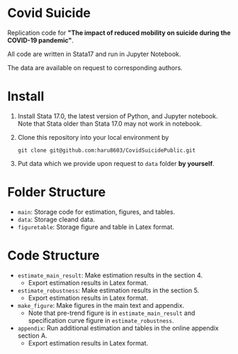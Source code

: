 # Covid Suicide
Replication code for **"The impact of reduced mobility on suicide during the COVID-19 pandemic"**. 

All code are written in Stata17 and run in Jupyter Notebook. 

The data are available on request to corresponding authors.

# Install

1. Install Stata 17.0, the latest version of Python, and Jupyter notebook. Note that Stata older than Stata 17.0 may not work in notebook.

2. Clone this repository into your local environment by 

    ```git clone git@github.com:haru8603/CovidSuicidePublic.git```

3. Put data which we provide upon request to ```data``` folder  **by yourself**.

# Folder Structure
- ```main```: Storage code for estimation, figures, and tables.
- ```data```: Storage cleand data.
- ```figuretable```: Storage figure and table in Latex format.

# Code Structure
- ```estimate_main_result```: Make estimation results in the section 4. 
  - Export estimation results in Latex format.
- ```estimate_robustness```: Make estimation results in the section 5. 
  - Export estimation results in Latex format.
- ```make_figure```: Make figures in the main text and appendix.
  - Note that pre-trend figure is in ```estimate_main_result``` and specification curve figure in ```estimate_robustness```. 
- ```appendix```: Run additional estimation and tables in the online appendix section A. 
  - Export estimation results in Latex format.

